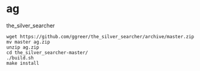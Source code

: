 # ag
the_silver_searcher

```
wget https://github.com/ggreer/the_silver_searcher/archive/master.zip
mv master ag.zip
unzip ag.zip
cd the_silver_searcher-master/
./build.sh
make install
```

